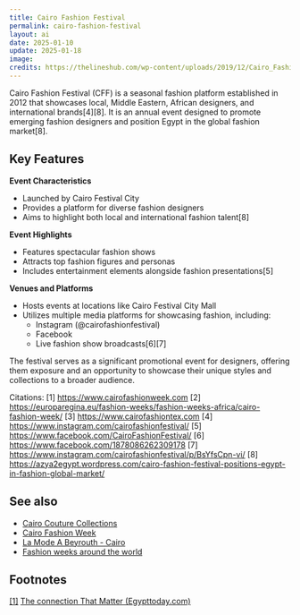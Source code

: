 ```yaml
---
title: Cairo Fashion Festival
permalink: cairo-fashion-festival
layout: ai
date: 2025-01-10
update: 2025-01-18
image:
credits: https://thelineshub.com/wp-content/uploads/2019/12/Cairo_Fashion_Festival_2019.jpg
---
```


Cairo Fashion Festival (CFF) is a seasonal fashion platform established in 2012 that showcases local, Middle Eastern, African designers, and international brands[4][8]. It is an annual event designed to promote emerging fashion designers and position Egypt in the global fashion market[8].

## Key Features

**Event Characteristics**
- Launched by Cairo Festival City
- Provides a platform for diverse fashion designers
- Aims to highlight both local and international fashion talent[8]

**Event Highlights**
- Features spectacular fashion shows
- Attracts top fashion figures and personas
- Includes entertainment elements alongside fashion presentations[5]

**Venues and Platforms**
- Hosts events at locations like Cairo Festival City Mall
- Utilizes multiple media platforms for showcasing fashion, including:
  - Instagram (@cairofashionfestival)
  - Facebook
  - Live fashion show broadcasts[6][7]

The festival serves as a significant promotional event for designers, offering them exposure and an opportunity to showcase their unique styles and collections to a broader audience.

Citations:
[1] https://www.cairofashionweek.com
[2] https://europaregina.eu/fashion-weeks/fashion-weeks-africa/cairo-fashion-week/
[3] https://www.cairofashiontex.com
[4] https://www.instagram.com/cairofashionfestival/
[5] https://www.facebook.com/CairoFashionFestival/
[6] https://www.facebook.com/1878086262309178
[7] https://www.instagram.com/cairofashionfestival/p/BsYfsCpn-vi/
[8] https://azya2egypt.wordpress.com/cairo-fashion-festival-positions-egypt-in-fashion-global-market/

## See also

+ [Cairo Couture Collections](cairo-couture-collections)
+ [Cairo Fashion Week](cairo-fashion-week)
+ [La Mode A Beyrouth - Cairo](mode-a-beyrouth-cairo-la)
+ [Fashion weeks around the world](fashion-weeks-around-the-world)

## Footnotes

[[1]](#a1) <span id="f1"></span> [The connection That Matter (Egypttoday.com)](http://www.egypttoday.com/Article/15/61828/The-connection-That-Matter)
